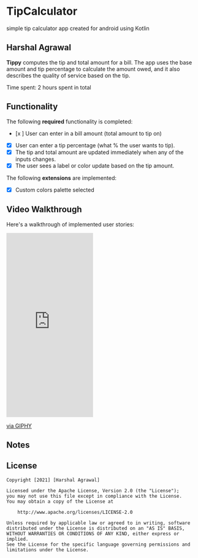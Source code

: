 # TipCalculator
simple tip calculator app created for android using Kotlin

## Harshal Agrawal

**Tippy** computes the tip and total amount for a bill. The app uses the base amount and tip percentage to calculate the amount owed, and it also describes the quality of service based on the tip.

Time spent: 2 hours spent in total

## Functionality 

The following **required** functionality is completed:

* [x ] User can enter in a bill amount (total amount to tip on)
* [x] User can enter a tip percentage (what % the user wants to tip).
* [x] The tip and total amount are updated immediately when any of the inputs changes.
* [x] The user sees a label or color update based on the tip amount. 

The following **extensions** are implemented:

* [x] Custom colors palette selected

## Video Walkthrough

Here's a walkthrough of implemented user stories:

<iframe src="https://giphy.com/embed/pDzuFF2IDEr6Rbfpfe" width="226" height="480" frameBorder="0" class="giphy-embed" allowFullScreen></iframe><p><a href="https://giphy.com/gifs/pDzuFF2IDEr6Rbfpfe">via GIPHY</a></p>


## Notes

## License

    Copyright [2021] [Harshal Agrawal]

    Licensed under the Apache License, Version 2.0 (the "License");
    you may not use this file except in compliance with the License.
    You may obtain a copy of the License at

        http://www.apache.org/licenses/LICENSE-2.0

    Unless required by applicable law or agreed to in writing, software
    distributed under the License is distributed on an "AS IS" BASIS,
    WITHOUT WARRANTIES OR CONDITIONS OF ANY KIND, either express or implied.
    See the License for the specific language governing permissions and
    limitations under the License.

